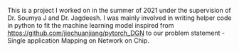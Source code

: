 This is a project I worked on in the summer of 2021 under the supervision of Dr. Soumya J and Dr. Jagdeesh. I was mainly involved in writing helper code in python to fit the machine learning model inspired from https://github.com/jiechuanjiang/pytorch_DGN to our problem statement - Single application Mapping on Network on Chip. 
